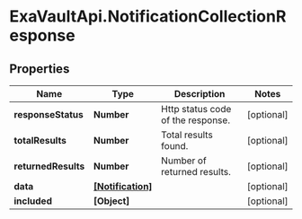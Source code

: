 # ExaVaultApi.NotificationCollectionResponse

## Properties
Name | Type | Description | Notes
------------ | ------------- | ------------- | -------------
**responseStatus** | **Number** | Http status code of the response. | [optional] 
**totalResults** | **Number** | Total results found.  | [optional] 
**returnedResults** | **Number** | Number of returned results. | [optional] 
**data** | [**[Notification]**](Notification.md) |  | [optional] 
**included** | **[Object]** |  | [optional] 
